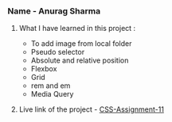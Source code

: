 ### Name - Anurag Sharma

1. What I have learned in this project :
    - To add image from local folder
    - Pseudo selector
    - Absolute and relative position
    - Flexbox
    - Grid
    - rem and em
    - Media Query

2. Live link of the project - [CSS-Assignment-11](https://css-project-eleven.vercel.app/ "Link")